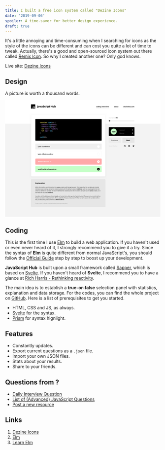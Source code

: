 ```yaml
---
title: I built a free icon system called "Dezine Icons"
date: '2019-09-06'
spoiler: A time-saver for better design experience.
draft: true
---
```


It's a little annoying and time-consuming when I searching for icons as the style of the icons can be different and can cost you quite a lot of time to tweak. Actually, there's a good and open-sourced icon system out there called [Remix Icon](https://remixicon.com/). So why I created another one? Only god knows.

Live site: [Dezine Icons](https://dezine-icons.dezineleo.com)

## Design

A picture is worth a thousand words.

![JavaScript Hub Main Page Preview](./javascript-hub-main-page.png)

## Coding

This is the first time I use [Elm](https://elm-lang.org/) to build a web application. If you haven't used or even never heard of it, I strongly recommend you to give it a try. Since the syntax of **Elm** is quite different from normal JavaScript's, you should follow the [Official Guide](https://guide.elm-lang.org/) step by step to boost up your development.

**JavaScript Hub** is built upon a small framework called [Sapper](https://sapper.svelte.de), which is based on [Svelte](https://svelte.dev/). If you haven't heard of **Svelte**, I recommend you to have a glance at [Rich Harris - Rethinking reactivity](https://www.youtube.com/watch?v=AdNJ3fydeao).

The main idea is to establish a **true-or-false** selection panel with statistics, explanation and data storage. For the codes, you can find the whole project on [GitHub](https://github.com/DezineLeo/javascript-hub). Here is a list of prerequisites to get you started.

+ HTML, CSS and JS, as always.
+ [Svelte](https://svelte.dev/) for the syntax.
+ [Prism](https://prismjs.com/) for syntax hignlight.


## Features

+ Constantly updates.
+ Export current questions as a `.json` file.
+ Import your own JSON files.
+ Stats about your results.
+ Share to your friends.

## Questions from ?

+ [Daily Interview Question](https://github.com/Advanced-Frontend/Daily-Interview-Question)
+ [List of (Advanced) JavaScript Questions](https://github.com/lydiahallie/javascript-questions)
+ [Post a new resource](https://github.com/DezineLeo/javascript-hub/issues)


## Links

1. [Dezine Icons](https://dezine-icons.dezineleo.com)
2. [Elm](https://elm-lang.org/)
3. [Learn Elm](https://github.com/dwyl/learn-elm)



